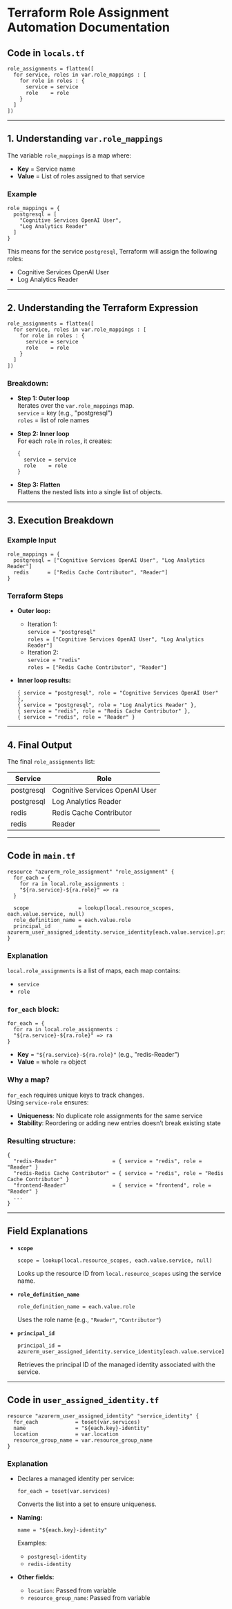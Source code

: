 # Terraform Role Assignment Automation Documentation

## Code in `locals.tf`

```hcl
role_assignments = flatten([
  for service, roles in var.role_mappings : [
    for role in roles : {
      service = service
      role    = role
    }
  ]
])
```

---

## 1. Understanding `var.role_mappings`

The variable `role_mappings` is a map where:

- **Key** = Service name  
- **Value** = List of roles assigned to that service

### Example

```hcl
role_mappings = {
  postgresql = [
    "Cognitive Services OpenAI User",
    "Log Analytics Reader"
  ]
}
```

This means for the service `postgresql`, Terraform will assign the following roles:

- Cognitive Services OpenAI User  
- Log Analytics Reader

---

## 2. Understanding the Terraform Expression

```hcl
role_assignments = flatten([
  for service, roles in var.role_mappings : [
    for role in roles : {
      service = service
      role    = role
    }
  ]
])
```

### Breakdown:

- **Step 1: Outer loop**  
  Iterates over the `var.role_mappings` map.  
  `service` = key (e.g., "postgresql")  
  `roles` = list of role names

- **Step 2: Inner loop**  
  For each `role` in `roles`, it creates:
  ```hcl
  {
    service = service
    role    = role
  }
  ```

- **Step 3: Flatten**  
  Flattens the nested lists into a single list of objects.

---

## 3. Execution Breakdown

### Example Input

```hcl
role_mappings = {
  postgresql = ["Cognitive Services OpenAI User", "Log Analytics Reader"]
  redis      = ["Redis Cache Contributor", "Reader"]
}
```

### Terraform Steps

- **Outer loop:**
  - Iteration 1:  
    `service = "postgresql"`  
    `roles = ["Cognitive Services OpenAI User", "Log Analytics Reader"]`
  - Iteration 2:  
    `service = "redis"`  
    `roles = ["Redis Cache Contributor", "Reader"]`

- **Inner loop results:**
  ```hcl
  { service = "postgresql", role = "Cognitive Services OpenAI User" },
  { service = "postgresql", role = "Log Analytics Reader" },
  { service = "redis", role = "Redis Cache Contributor" },
  { service = "redis", role = "Reader" }
  ```

---

## 4. Final Output

The final `role_assignments` list:

| Service    | Role                            |
|------------|---------------------------------|
| postgresql | Cognitive Services OpenAI User  |
| postgresql | Log Analytics Reader            |
| redis      | Redis Cache Contributor         |
| redis      | Reader                          |

---

## Code in `main.tf`

```hcl
resource "azurerm_role_assignment" "role_assignment" {
  for_each = {
    for ra in local.role_assignments :
    "${ra.service}-${ra.role}" => ra
  }

  scope                = lookup(local.resource_scopes, each.value.service, null)
  role_definition_name = each.value.role
  principal_id         = azurerm_user_assigned_identity.service_identity[each.value.service].principal_id
}
```

### Explanation

`local.role_assignments` is a list of maps, each map contains:

- `service`
- `role`

### `for_each` block:

```hcl
for_each = {
  for ra in local.role_assignments :
  "${ra.service}-${ra.role}" => ra
}
```

- **Key** = `"${ra.service}-${ra.role}"` (e.g., "redis-Reader")  
- **Value** = whole `ra` object

### Why a map?

`for_each` requires unique keys to track changes.  
Using `service-role` ensures:

- **Uniqueness**: No duplicate role assignments for the same service  
- **Stability**: Reordering or adding new entries doesn’t break existing state

### Resulting structure:

```hcl
{
  "redis-Reader"                  = { service = "redis", role = "Reader" }
  "redis-Redis Cache Contributor" = { service = "redis", role = "Redis Cache Contributor" }
  "frontend-Reader"               = { service = "frontend", role = "Reader" }
  ...
}
```

---

## Field Explanations

- **`scope`**  
  ```hcl
  scope = lookup(local.resource_scopes, each.value.service, null)
  ```  
  Looks up the resource ID from `local.resource_scopes` using the service name.

- **`role_definition_name`**  
  ```hcl
  role_definition_name = each.value.role
  ```  
  Uses the role name (e.g., `"Reader"`, `"Contributor"`)

- **`principal_id`**  
  ```hcl
  principal_id = azurerm_user_assigned_identity.service_identity[each.value.service].principal_id
  ```  
  Retrieves the principal ID of the managed identity associated with the service.

---

## Code in `user_assigned_identity.tf`

```hcl
resource "azurerm_user_assigned_identity" "service_identity" {
  for_each            = toset(var.services)
  name                = "${each.key}-identity"
  location            = var.location
  resource_group_name = var.resource_group_name
}
```

### Explanation

- Declares a managed identity per service:
  ```hcl
  for_each = toset(var.services)
  ```
  Converts the list into a set to ensure uniqueness.

- **Naming:**
  ```hcl
  name = "${each.key}-identity"
  ```
  Examples:
  - `postgresql-identity`
  - `redis-identity`

- **Other fields:**
  - `location`: Passed from variable
  - `resource_group_name`: Passed from variable
